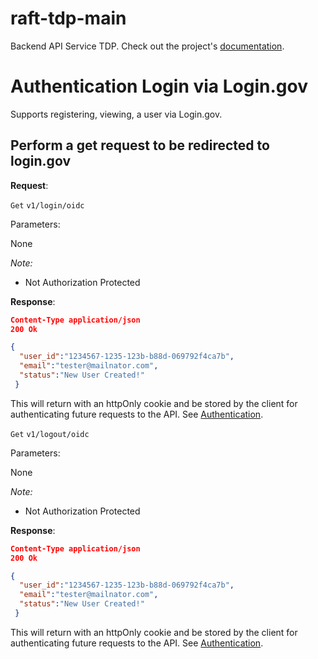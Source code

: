 # raft-tdp-main


Backend API Service TDP. Check out the project's [documentation](http://raftergit.github.io/raft-tdp-main/).

# Authentication Login via Login.gov
Supports registering, viewing, a user via Login.gov.

## Perform a get request to be redirected to login.gov

**Request**:

`Get` `v1/login/oidc`

Parameters:

None

*Note:*

- Not Authorization Protected

**Response**:

```json
Content-Type application/json
200 Ok

{
  "user_id":"1234567-1235-123b-b88d-069792f4ca7b",
  "email":"tester@mailnator.com",
  "status":"New User Created!"
 }
```

This will return with an httpOnly cookie and be stored by the client for
authenticating future requests to the API. See [Authentication](api/authentication.md).


`Get` `v1/logout/oidc`

Parameters:

None

*Note:*

- Not Authorization Protected

**Response**:

```json
Content-Type application/json
200 Ok

{
  "user_id":"1234567-1235-123b-b88d-069792f4ca7b",
  "email":"tester@mailnator.com",
  "status":"New User Created!"
 }
```

This will return with an httpOnly cookie and be stored by the client for
authenticating future requests to the API. See [Authentication](api/authentication.md).

